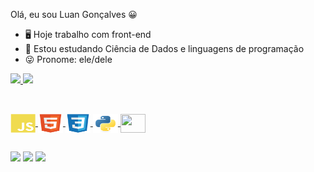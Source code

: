 Olá, eu sou Luan Gonçalves 😀
- 🖥️ Hoje trabalho com front-end
- 📙 Estou estudando Ciência de Dados e linguagens de programação
- 😜 Pronome: ele/dele

<div>
  <a href="https://github.com/Luang0ncalves">
  <img height="180em" src="https://github-readme-stats.vercel.app/api?username=Luang0ncalves&show_icons=true&theme=dracula&include_all_commits=true&count_private=true"/>
  <img height="180em" src="https://github-readme-stats.vercel.app/api/top-langs/?username=Luang0ncalves&layout=compact&langs_count=16&theme=dracula"/>   
</div>

##
<div style="display: inline_block"><br>
  <img align="center" alt="Rafa-Js" height="30" width="40" src="https://raw.githubusercontent.com/devicons/devicon/master/icons/javascript/javascript-plain.svg">
  <img align="center" alt="Rafa-HTML" height="30" width="40" src="https://raw.githubusercontent.com/devicons/devicon/master/icons/html5/html5-original.svg">
  <img align="center" alt="Rafa-CSS" height="30" width="40" src="https://raw.githubusercontent.com/devicons/devicon/master/icons/css3/css3-original.svg">
  <img align="center" alt="Rafa-Python" height="30" width="40" src="https://raw.githubusercontent.com/devicons/devicon/master/icons/python/python-original.svg">  
  <img align="center"  height="30" width="40" src="https://cdn.jsdelivr.net/gh/devicons/devicon/icons/mysql/mysql-original-wordmark.svg" />
</div>

  ##
 
<div> 
  <a href="https://www.linkedin.com/in/luangoncalvess/" target="_blank"><img src="https://img.shields.io/badge/-LinkedIn-%230077B5?style=for-the-badge&logo=linkedin&logoColor=white" target="_blank"></a> 
  <a href="mailto:luan.goncalvesprod@gmail.com"><img src="https://img.shields.io/badge/-Gmail-%23333?style=for-the-badge&logo=gmail&logoColor=white" target="_blank"></a>
  <a href="https://drive.google.com/file/d/1uEsfB-7nFcxzSpHI4Zssg3u8Gn6TPFQ1/view?usp=drive_link"><img width="30" src="https://cdn.jsdelivr.net/gh/devicons/devicon/icons/googlecloud/googlecloud-original.svg" target="_blank"/>
          
</div>
